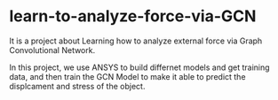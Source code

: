 # learn-to-analyze-force-via-GCN

It is a project about Learning how to analyze external force via Graph Convolutional Network.

In this project, we use ANSYS to build differnet models and get training data,
and then train the GCN Model to make it able to predict the displcament and stress of the object.
